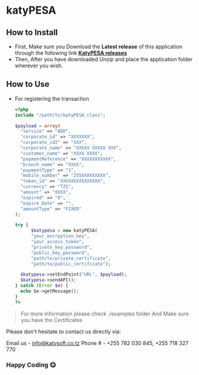 # katyPESA

## How to Install

- First, Make sure you Download the **Latest release** of this application through the following link **[KatyPESA releases](https://github.com/mdausoft/katyPESA/releases)**
- Then, After you have downloaded _Unzip_ and place the application folder wherever you wish.

## How to Use

- For registering the transaction

  ```PHP
  <?php
  include "/path/to/katyPESA_class";

  $payload = array(
    "service" => "ADD",
    "corporate_id" => "XXXXXXX",
    "corporate_id2" => "XXX",
    "corporate_name" => "XXXXX XXXXX XXX",
    "customer_name" => "XXXX XXXX",
    "paymentReference" => "XXXXXXXXXXX",
    "branch_name" => "XXXX",
    "paymentType" => "1",
    "mobile_number" => "255XXXXXXXXX",
    "token_id" => "XXXXXXXXXXXXXXX",
    "currency" => "TZS",
    "amount" => "XXXX",
    "expired" => "0",
    "expire_Date" => "",
    "amountType" => "FIXED"
  );

  try {
        $katypesa = new katyPESA(
        "your_encryption_key",
        "your_access_token",
        "private_key_password",
        "public_key_password",
        "path/to/private_certificate",
        "path/to/public_certificate");

    $katypesa->setEndPoint("URL", $payload);
    $katypesa->sendAPI();
  } catch (Error $e) {
    echo $e->getMessage();
  }
  ?>
  ```

> For more information please check ./examples folder
> And Make sure you have the Certificates

Please don't hesitate to contact us directly via:

Email us - <info@katysoft.co.tz>
Phone # - +255 782 030 845, +255 718 327 770

### Happy Coding 😋
